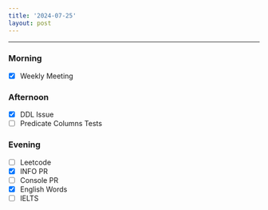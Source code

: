 ```yaml
---
title: '2024-07-25'
layout: post
---
```


---

### Morning

- [x] Weekly Meeting

### Afternoon

- [x] DDL Issue
- [ ] Predicate Columns Tests

### Evening

- [ ] Leetcode
- [x] INFO PR
- [ ] Console PR
- [x] English Words
- [ ] IELTS
